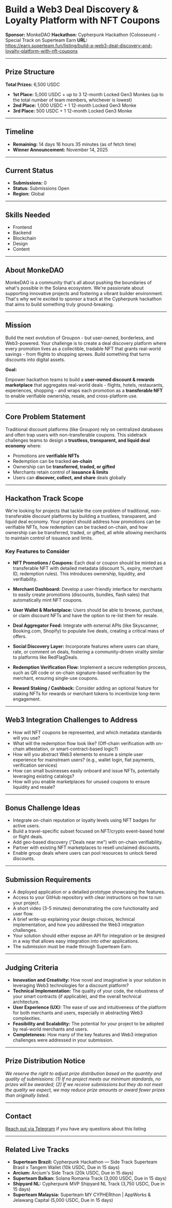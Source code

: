 # Build a Web3 Deal Discovery & Loyalty Platform with NFT Coupons

**Sponsor:** MonkeDAO
**Hackathon:** Cypherpunk Hackathon (Colosseum) - Special Track on Superteam Earn
**URL:** https://earn.superteam.fun/listing/build-a-web3-deal-discovery-and-loyalty-platform-with-nft-coupons

---

## Prize Structure

**Total Prizes:** 6,500 USDC

- **1st Place:** 5,000 USDC + up to 3 12-month Locked Gen3 Monkes (up to the total number of team members, whichever is lowest)
- **2nd Place:** 1,000 USDC + 1 12-month Locked Gen3 Monke
- **3rd Place:** 500 USDC + 1 12-month Locked Gen3 Monke

---

## Timeline

- **Remaining:** 14 days 16 hours 35 minutes (as of fetch time)
- **Winner Announcement:** November 14, 2025

---

## Current Status

- **Submissions:** 0
- **Status:** Submissions Open
- **Region:** Global

---

## Skills Needed

- Frontend
- Backend
- Blockchain
- Design
- Content

---

## About MonkeDAO

MonkeDAO is a community that's all about pushing the boundaries of what's possible in the Solana ecosystem. We're passionate about supporting innovative projects and fostering a vibrant builder environment. That's why we're excited to sponsor a track at the Cypherpunk hackathon that aims to build something truly ground-breaking.

---

## Mission

Build the next evolution of Groupon - but user-owned, borderless, and Web3-powered. Your challenge is to create a deal discovery platform where every promotion lives as a collectible, tradable NFT that grants real-world savings - from flights to shopping sprees. Build something that turns discounts into digital assets.

**Goal:**

Empower hackathon teams to build a **user-owned discount & rewards marketplace** that aggregates real-world deals - flights, hotels, restaurants, experiences, shopping - and wraps each promotion as a **transferable NFT** to enable verifiable ownership, resale, and cross-platform use.

---

## Core Problem Statement

Traditional discount platforms (like Groupon) rely on centralized databases and often trap users with non-transferable coupons. This sidetrack challenges teams to design a **trustless, transparent, and liquid deal economy** where:

- Promotions are **verifiable NFTs**
- Redemption can be tracked **on-chain**
- Ownership can be **transferred, traded, or gifted**
- Merchants retain control of **issuance & limits**
- Users can **discover, collect, and share** deals globally

---

## Hackathon Track Scope

We're looking for projects that tackle the core problem of traditional, non-transferable discount platforms by building a trustless, transparent, and liquid deal economy. Your project should address how promotions can be verifiable NFTs, how redemption can be tracked on-chain, and how ownership can be transferred, traded, or gifted, all while allowing merchants to maintain control of issuance and limits.

### Key Features to Consider

- **NFT Promotions / Coupons:** Each deal or coupon should be minted as a transferable NFT with detailed metadata (discount %, expiry, merchant ID, redemption rules). This introduces ownership, liquidity, and verifiability.

- **Merchant Dashboard:** Develop a user-friendly interface for merchants to easily create promotions (discounts, bundles, flash sales) that automatically mint NFT coupons.

- **User Wallet & Marketplace:** Users should be able to browse, purchase, or claim discount NFTs and have the option to re-list them for resale.

- **Deal Aggregator Feed:** Integrate with external APIs (like Skyscanner, Booking.com, Shopify) to populate live deals, creating a critical mass of offers.

- **Social Discovery Layer:** Incorporate features where users can share, rate, or comment on deals, fostering a community-driven virality similar to platforms like RedFlagDeals.

- **Redemption Verification Flow:** Implement a secure redemption process, such as QR code or on-chain signature-based verification by the merchant, ensuring single-use coupons.

- **Reward Staking / Cashback:** Consider adding an optional feature for staking NFTs for rewards or merchant tokens to incentivize long-term engagement.

---

## Web3 Integration Challenges to Address

- How will NFT coupons be represented, and which metadata standards will you use?
- What will the redemption flow look like? (Off-chain verification with on-chain attestation, or smart-contract-based logic?)
- How will you abstract Web3 elements to ensure a simple user experience for mainstream users? (e.g., wallet login, fiat payments, verification services)
- How can small businesses easily onboard and issue NFTs, potentially leveraging existing catalogs?
- How will you enable marketplaces for unused coupons to ensure liquidity and resale?

---

## Bonus Challenge Ideas

- Integrate on-chain reputation or loyalty levels using NFT badges for active users.
- Build a travel-specific subset focused on NFT/crypto event-based hotel or flight deals.
- Add geo-based discovery ("Deals near me") with on-chain verifiability.
- Partner with existing NFT marketplaces to resell unclaimed discounts.
- Enable group deals where users can pool resources to unlock tiered discounts.

---

## Submission Requirements

- A deployed application or a detailed prototype showcasing the features.
- Access to your GitHub repository with clear instructions on how to run your project.
- A short video (3-5 minutes) demonstrating the core functionality and user flow.
- A brief write-up explaining your design choices, technical implementation, and how you addressed the Web3 integration challenges.
- Your solution should either expose an API for integration or be designed in a way that allows easy integration into other applications.
- The submission must be made through Superteam Earn.

---

## Judging Criteria

- **Innovation and Creativity:** How novel and imaginative is your solution in leveraging Web3 technologies for a discount platform?
- **Technical Implementation:** The quality of your code, the robustness of your smart contracts (if applicable), and the overall technical architecture.
- **User Experience (UX):** The ease of use and intuitiveness of the platform for both merchants and users, especially in abstracting Web3 complexities.
- **Feasibility and Scalability:** The potential for your project to be adopted by real-world merchants and users.
- **Completeness:** How many of the key features and Web3 integration challenges were addressed in your submission.

---

## Prize Distribution Notice

_We reserve the right to adjust prize distribution based on the quantity and quality of submissions: (1) If no project meets our minimum standards, no prizes will be awarded; (2) If we receive submissions but they do not meet the quality we expect, we may reduce prize amounts or award fewer prizes than originally listed._

---

## Contact

[Reach out via Telegram](https://t.me/moonsettler) if you have any questions about this listing

---

## Related Live Tracks

- **Superteam Brazil:** Cypherpunk Hackathon — Side Track Superteam Brasil x Tangem Wallet (10k USDC, Due in 15 days)
- **Arcium:** Arcium's <encrypted> Side Track (20k USDC, Due in 15 days)
- **Superteam Balkan:** Solana Romania Track (3,000 USDC, Due in 15 days)
- **Shipyard NL:** Cypherpunk MVP Shipyard NL Track (3,750 USDC, Due in 15 days)
- **Superteam Malaysia:** Superteam MY CYPHERthon | AppWorks & Jelawang Capital (5,000 USDC, Due in 15 days)
